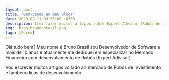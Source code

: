 ```yaml
---
layout: post
title: "Bem-vindo ao meu Blog!"
date: 2020-02-11 09:39:00 +0300
description: Irei fazer muitos artigos sobre Expert Advisor (Robôs de Investimentos)  
img:  blog-bruno-brasil.png
tags: [Forex]
---
```


Olá tudo bem? Meu nome é Bruno Brasil sou Desenvolvedor de Software a mais de 10 anos e atualmente me dediquei em especializar no Mercado Financeiro com desenvolvimento de Robôs (Expert Adivisor).

Vou escrever muitos artigos voltado ao mercado de Robôs de Investimento e também dicas de desenvolvimento. 
